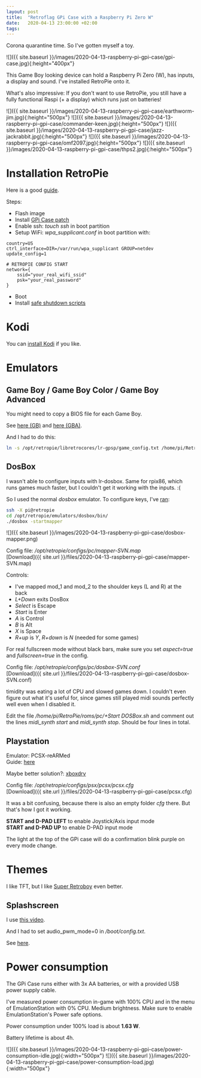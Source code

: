 ```yaml
---
layout: post
title:  "Retroflag GPi Case with a Raspberry Pi Zero W"
date:   2020-04-13 23:00:00 +02:00
tags:
---
```


Corona quarantine time. So I've gotten myself a toy.

![]({{ site.baseurl }}/images/2020-04-13-raspberry-pi-gpi-case/gpi-case.jpg){:height="400px"}

This Game Boy looking device can hold a Raspberry Pi Zero (W), has inputs, a display and sound.
I've installed RetroPie onto it.

What's also impressive: If you don't want to use RetroPie,
you still have a fully functional Raspi (+ a display) which runs just on batteries!

![]({{ site.baseurl }}/images/2020-04-13-raspberry-pi-gpi-case/earthworm-jim.jpg){:height="500px"}
![]({{ site.baseurl }}/images/2020-04-13-raspberry-pi-gpi-case/commander-keen.jpg){:height="500px"}
![]({{ site.baseurl }}/images/2020-04-13-raspberry-pi-gpi-case/jazz-jackrabbit.jpg){:height="500px"}
![]({{ site.baseurl }}/images/2020-04-13-raspberry-pi-gpi-case/omf2097.jpg){:height="500px"}
![]({{ site.baseurl }}/images/2020-04-13-raspberry-pi-gpi-case/thps2.jpg){:height="500px"}

# Installation RetroPie

Here is a good [guide](https://howchoo.com/g/ndc3njbhytv/retroflag-gpi-setup).

Steps:

- Flash image
- Install [GPi Case patch](http://download.retroflag.com/Products/GPi_Case/GPi_Case_patch.zip)
- Enable ssh: *touch ssh* in boot partition
- Setup WiFi: *wpa_supplicant.conf* in boot partition with:

```
country=US
ctrl_interface=DIR=/var/run/wpa_supplicant GROUP=netdev
update_config=1

# RETROPIE CONFIG START
network={
    ssid="your_real_wifi_ssid"
    psk="your_real_password"
}
```

- Boot
- Install [safe shutdown scripts](https://github.com/RetroFlag/retroflag-picase)

# Kodi

You can [install Kodi](https://github.com/RetroPie/RetroPie-Setup/wiki/KODI) if you like.

# Emulators

## Game Boy / Game Boy Color / Game Boy Advanced

You might need to copy a BIOS file for each Game Boy.

See [here (GB)](https://github.com/RetroPie/RetroPie-Setup/wiki/Game-Boy)
and [here (GBA)](https://github.com/RetroPie/RetroPie-Setup/wiki/Game-Boy-Advance).

And I had to do this:

```bash
ln -s /opt/retropie/libretrocores/lr-gpsp/game_config.txt /home/pi/RetroPie/roms/gba/game_config.txt
```

## DosBox

I wasn't able to configure inputs with lr-dosbox.
Same for rpix86, which runs games much faster, but I couldn't get it working with the inputs. :(

So I used the normal *dosbox* emulator.
To configure keys, I've [ran](https://www.freddyblog.de/retropie-dosbox-controller-mapping-erstellen/):

```bash
ssh -X pi@retropie
cd /opt/retropie/emulators/dosbox/bin/
./dosbox -startmapper
```

![]({{ site.baseurl }}/images/2020-04-13-raspberry-pi-gpi-case/dosbox-mapper.png)

Config file: */opt/retropie/configs/pc/mapper-SVN.map*  
[Download]({{ site.url }}/files/2020-04-13-raspberry-pi-gpi-case/mapper-SVN.map)

Controls:

- I've mapped mod_1 and mod_2 to the shoulder keys (L and R) at the back
- *L+Down* exits DosBox
- *Select* is Escape
- *Start* is Enter
- *A* is Control
- *B* is Alt
- *X* is Space
- *R+up* is *Y*, *R+down* is *N* (needed for some games)

For real fullscreen mode without black bars, make sure you set *aspect=true* and *fullscreen=true* in the config.

Config file: */opt/retropie/configs/pc/dosbox-SVN.conf*  
[Download]({{ site.url }}/files/2020-04-13-raspberry-pi-gpi-case/dosbox-SVN.conf)

timidity was eating a lot of CPU and slowed games down.
I couldn't even figure out what it's useful for, since games still played midi sounds perfectly well even when I disabled it.

Edit the file */home/pi/RetroPie/roms/pc/+Start DOSBox.sh* and comment out the lines *midi_synth start* and *midi_synth stop*.
Should be four lines in total.

## Playstation

Emulator: PCSX-reARMed  
Guide: [here](https://www.reddit.com/r/retroflag_gpi/comments/d91tuv/how_to_get_pcsxrearmed_to_work_on_retropie_for/)

Maybe better solution?: [xboxdrv](https://sinisterspatula.github.io/RetroflagGpiGuides/Controls_Updater_Menu)

Config file: */opt/retropie/configs/psx/pcsx/pcsx.cfg*  
[Download]({{ site.url }}/files/2020-04-13-raspberry-pi-gpi-case/pcsx.cfg)

It was a bit confusing, because there is also an empty folder *cfg* there.
But that's how I got it working.

**START and D-PAD LEFT** to enable Joystick/Axis input mode  
**START and D-PAD UP** to enable D-PAD input mode

The light at the top of the GPi case will do a confirmation blink purple on every mode change.

# Themes

I like TFT, but I like [Super Retroboy](https://github.com/KALEL1981/es-theme-Super-Retroboy) even better.

## Splashscreen

I use [this video](https://www.youtube.com/watch?v=xblMd-je7eU).

And I had to set audio_pwm_mode=0 in */boot/config.txt*.

See [here](https://sudomod.com/forum/viewtopic.php?f=44&t=5953&sid=a445fc61f5d69f18b005c1318d303f41&start=10#p61371).

# Power consumption

The GPi Case runs either with 3x AA batteries, or with a provided USB power supply cable.

I've measured power consumption in-game with 100% CPU and in the menu of EmulationStation with 0% CPU.
Medium brightness.
Make sure to enable EmulationStation's Power safe options.

Power consumption under 100% load is about **1.63 W**.

Battery lifetime is about 4h.

![]({{ site.baseurl }}/images/2020-04-13-raspberry-pi-gpi-case/power-consumption-idle.jpg){:width="500px"}
![]({{ site.baseurl }}/images/2020-04-13-raspberry-pi-gpi-case/power-consumption-load.jpg){:width="500px"}
